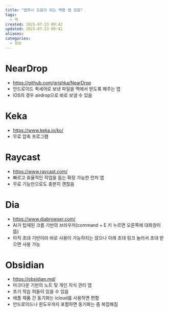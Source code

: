 ```yaml
---
title: "업무시 도움이 되는 맥용 앱 모음"
tags:
  - 맥
created: 2025-07-23 09:42
updated: 2025-07-23 09:42
aliases:
categories:
  - 정보
---
```

# NearDrop
- https://github.com/grishka/NearDrop
- 안드로이드 퀵세어로 보낸 파일을 맥에서 받도록 해주는 앱
- iOS의 경우 airdrop으로 바로 보낼 수 있음
# Keka
- https://www.keka.io/ko/
- 무료 압축 프로그램
# Raycast
- https://www.raycast.com/
- 빠르고 효율적인 작업을 돕는 확장 가능한 런처 앱
- 무료 기능만으로도 충분히 괜찮음
# Dia
- https://www.diabrowser.com/
- AI가 탑재된 크롬 기반의 브라우저(command + E 키 누르면 오른쪽에 대화창이 뜸)
- 아직 초대 기반이라 바로 사용이 가능하지는 않으나 아래 초대 링크 눌러서 초대 받으면 사용 가능
# Obsidian
- https://obsidian.md/
- 마크다운 기반의 노트 및 개인 지식 관리 앱
- 초기 학습 허들이 있을 수 있음
- 애플 제품 간 동기화는 icloud를 사용하면 편함
- 안드로이드나 윈도우까지 포함하면 동기화는 좀 복잡해짐
